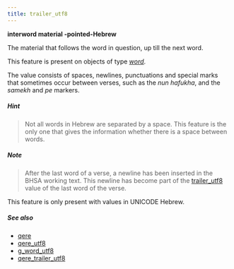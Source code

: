 ```yaml
---
title: trailer_utf8
---
```


**interword material -pointed-Hebrew**


The material that follows the word in question, up till the next word.

This feature is present on objects of type [*word*](otype).

The value consists of spaces, newlines, punctuations and special marks that sometimes occur between verses, such as the
*nun hafukha*, and the *samekh* and *pe* markers.

##### Hint
> Not all words in Hebrew are separated by a space.
This feature is the only one that gives the information whether there is a
space between words.

##### Note
> After the last word of a verse, a newline has been inserted in the BHSA working text.
This newline has become part of the
[trailer_utf8](trailer_utf8) value of the last word of the verse.

This feature is only present with values in UNICODE Hebrew.

##### See also

* [qere](qere) 
* [qere_utf8](qere_utf8) 
* [g_word_utf8](g_word_utf8) 
* [qere_trailer_utf8](qere_trailer_utf8) 
